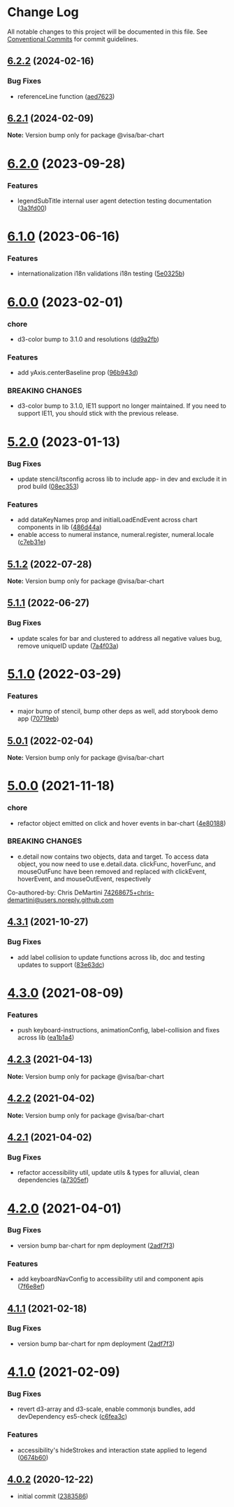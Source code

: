 # Change Log

All notable changes to this project will be documented in this file.
See [Conventional Commits](https://conventionalcommits.org) for commit guidelines.

## [6.2.2](https://github.com/visa/visa-chart-components/compare/@visa/bar-chart@6.2.0...@visa/bar-chart@6.2.2) (2024-02-16)

### Bug Fixes

- referenceLine function ([aed7623](https://github.com/visa/visa-chart-components/commit/aed76231095fb218147fc111195f7fa53b0fbef5))

## [6.2.1](https://github.com/visa/visa-chart-components/compare/@visa/bar-chart@6.2.0...@visa/bar-chart@6.2.1) (2024-02-09)

**Note:** Version bump only for package @visa/bar-chart

# [6.2.0](https://github.com/visa/visa-chart-components/compare/@visa/bar-chart@6.1.0...@visa/bar-chart@6.2.0) (2023-09-28)

### Features

- legendSubTitle internal user agent detection testing documentation ([3a3fd00](https://github.com/visa/visa-chart-components/commit/3a3fd003a81353561da911a6dc250e44949757cb))

# [6.1.0](https://github.com/visa/visa-chart-components/compare/@visa/bar-chart@6.0.0...@visa/bar-chart@6.1.0) (2023-06-16)

### Features

- internationalization i18n validations i18n testing ([5e0325b](https://github.com/visa/visa-chart-components/commit/5e0325b1c6727406d6964459afbd9ac0238e1cc6))

# [6.0.0](https://github.com/visa/visa-chart-components/compare/@visa/bar-chart@5.2.0...@visa/bar-chart@6.0.0) (2023-02-01)

### chore

- d3-color bump to 3.1.0 and resolutions ([dd9a2fb](https://github.com/visa/visa-chart-components/commit/dd9a2fb369c44bab6607acb5229ceb656dce5561))

### Features

- add yAxis.centerBaseline prop ([96b943d](https://github.com/visa/visa-chart-components/commit/96b943db7ee03a9eca97a3acf54e9e552878b794))

### BREAKING CHANGES

- d3-color bump to 3.1.0, IE11 support no longer maintained. If you need to support IE11, you should stick with the previous release.

# [5.2.0](https://github.com/visa/visa-chart-components/compare/@visa/bar-chart@5.1.2...@visa/bar-chart@5.2.0) (2023-01-13)

### Bug Fixes

- update stencil/tsconfig across lib to include app- in dev and exclude it in prod build ([08ec353](https://github.com/visa/visa-chart-components/commit/08ec35339ca384994333305c82f061b0e800262b))

### Features

- add dataKeyNames prop and initialLoadEndEvent across chart components in lib ([486d44a](https://github.com/visa/visa-chart-components/commit/486d44aba0867ee28734eeae30ffbac353926dfe))
- enable access to numeral instance, numeral.register, numeral.locale ([c7eb31e](https://github.com/visa/visa-chart-components/commit/c7eb31e481ea55632066894e80f600151d15ec52))

## [5.1.2](https://github.com/visa/visa-chart-components/compare/@visa/bar-chart@5.1.1...@visa/bar-chart@5.1.2) (2022-07-28)

**Note:** Version bump only for package @visa/bar-chart

## [5.1.1](https://github.com/visa/visa-chart-components/compare/@visa/bar-chart@5.1.0...@visa/bar-chart@5.1.1) (2022-06-27)

### Bug Fixes

- update scales for bar and clustered to address all negative values bug, remove uniqueID update ([7a4f03a](https://github.com/visa/visa-chart-components/commit/7a4f03a71014db551b5273940af6624bf5f01225))

# [5.1.0](https://github.com/visa/visa-chart-components/compare/@visa/bar-chart@5.0.1...@visa/bar-chart@5.1.0) (2022-03-29)

### Features

- major bump of stencil, bump other deps as well, add storybook demo app ([70719eb](https://github.com/visa/visa-chart-components/commit/70719ebc7fa59dc169bcc7fea62b238bcfab6418))

## [5.0.1](https://github.com/visa/visa-chart-components/compare/@visa/bar-chart@5.0.0...@visa/bar-chart@5.0.1) (2022-02-04)

**Note:** Version bump only for package @visa/bar-chart

# [5.0.0](https://github.com/visa/visa-chart-components/compare/@visa/bar-chart@4.3.1...@visa/bar-chart@5.0.0) (2021-11-18)

### chore

- refactor object emitted on click and hover events in bar-chart ([4e80188](https://github.com/visa/visa-chart-components/commit/4e801885b7fd2810964c4a696e963283e7787e2b))

### BREAKING CHANGES

- e.detail now contains two objects, data and target. To access data object, you now need to use e.detail.data. clickFunc, hoverFunc, and mouseOutFunc have been removed and replaced with clickEvent, hoverEvent, and mouseOutEvent, respectively

Co-authored-by: Chris DeMartini <74268675+chris-demartini@users.noreply.github.com>

## [4.3.1](https://github.com/visa/visa-chart-components/compare/@visa/bar-chart@4.3.0...@visa/bar-chart@4.3.1) (2021-10-27)

### Bug Fixes

- add label collision to update functions across lib, doc and testing updates to support ([83e63dc](https://github.com/visa/visa-chart-components/commit/83e63dc352165a68aee9db4e7175fd241c13f523))

# [4.3.0](https://github.com/visa/visa-chart-components/compare/@visa/bar-chart@4.2.3...@visa/bar-chart@4.3.0) (2021-08-09)

### Features

- push keyboard-instructions, animationConfig, label-collision and fixes across lib ([ea1b1a4](https://github.com/visa/visa-chart-components/commit/ea1b1a478b3ea9bcf07e76551a45a9adaaacdb47))

## [4.2.3](https://github.com/visa/visa-chart-components/compare/@visa/bar-chart@4.2.2...@visa/bar-chart@4.2.3) (2021-04-13)

**Note:** Version bump only for package @visa/bar-chart

## [4.2.2](https://github.com/visa/visa-chart-components/compare/@visa/bar-chart@4.2.1...@visa/bar-chart@4.2.2) (2021-04-02)

**Note:** Version bump only for package @visa/bar-chart

## [4.2.1](https://github.com/visa/visa-chart-components/compare/@visa/bar-chart@4.2.0...@visa/bar-chart@4.2.1) (2021-04-02)

### Bug Fixes

- refactor accessibility util, update utils & types for alluvial, clean dependencies ([a7305ef](https://github.com/visa/visa-chart-components/commit/a7305ef85f8e6b17d47bfb5bfcfc307626ea8bba))

# [4.2.0](https://github.com/visa/visa-chart-components/compare/@visa/bar-chart@4.1.0...@visa/bar-chart@4.2.0) (2021-04-01)

### Bug Fixes

- version bump bar-chart for npm deployment ([2adf7f3](https://github.com/visa/visa-chart-components/commit/2adf7f3a36920c7ca4c7a2dac325a5a67cf092d1))

### Features

- add keyboardNavConfig to accessibility util and component apis ([7f6e8ef](https://github.com/visa/visa-chart-components/commit/7f6e8efee3f3c5a865c44862a72bef498eee0289))

## [4.1.1](https://github.com/visa/visa-chart-components/compare/@visa/bar-chart@4.1.0...@visa/bar-chart@4.1.1) (2021-02-18)

### Bug Fixes

- version bump bar-chart for npm deployment ([2adf7f3](https://github.com/visa/visa-chart-components/commit/2adf7f3a36920c7ca4c7a2dac325a5a67cf092d1))

# [4.1.0](https://github.com/visa/visa-chart-components/compare/@visa/bar-chart@4.0.2...@visa/bar-chart@4.1.0) (2021-02-09)

### Bug Fixes

- revert d3-array and d3-scale, enable commonjs bundles, add devDependency es5-check ([c6fea3c](https://github.com/visa/visa-chart-components/commit/c6fea3c601dfc4650b52996721ead03a1b363e2b))

### Features

- accessibility's hideStrokes and interaction state applied to legend ([0674b60](https://github.com/visa/visa-chart-components/commit/0674b608e918964f9bbce2992e363bf24f9cb911))

## [4.0.2](https://github.com/visa/visa-chart-components/tree/%40visa/bar-chart%404.0.2) (2020-12-22)

- initial commit ([2383586](https://github.com/visa/visa-chart-components/commit/238358698bb59b8f20f424eeedc7235f51e02037))
